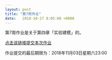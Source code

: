 ```yaml
---
layout: post
title: "第7周作业"
date:   2018-10-27 8:05:00 +0800
---
```


第7周作业是关于第四章「实验建模」的。

[点击该链接提交本次作业][homework]

作业提交的最后期限为：2018年11月03日星期六23:00

[homework]: https://classroom.github.com/a/wxipGrEH
